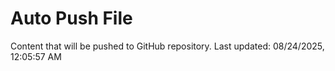 # Auto Push File

Content that will be pushed to GitHub repository.
Last updated: 08/24/2025, 12:05:57 AM